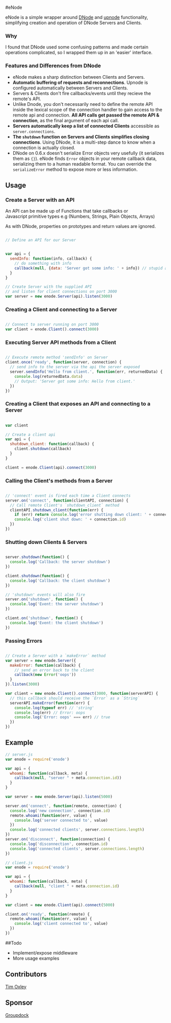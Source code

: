 #eNode

eNode is a simple wrapper around [DNode](https://github.com/substack/dnode) and
[upnode](https://github.com/substack/upnode) functionality, simplifying 
creation and operation of DNode Servers and Clients. 

### Why 
I found that DNode used some confusing patterns and made certain operations complicated, 
so I wrapped them up in an 'easier' interface.

### Features and Differences from DNode

* eNode makes a sharp distinction between Clients and Servers.
* **Automatic buffering of requests and reconnections**. Upnode is configured 
  automatically between Servers and Clients.
* Servers & Clients don't fire callbacks/events until they recieve the remote's API.
* Unlike Dnode, you don't necessarily need to define the remote API inside the lexical 
  scope of the connection handler to gain access to the remote api and connection. 
  **All API calls get passed the remote API & connection**, as the final argument of each api call. 
* **Servers automatically keep a list of connected Clients** accessible
  as `server.connections`.
* **The `shutdown` function on Servers and Clients simplifies
  closing connections**. Using DNode, it is a multi-step dance to know when a connection is
  actually closed.
* DNode on 0.6.x doesn\'t serialize Error objects very usefully (it serializes them as `{}`). 
  eNode finds `Error` objects in your remote callback data, serializing them to a human readable format.
  You can override the `serializeError` method to expose more or less information.

## Usage

### Create a Server with an API
An API can be made up of Functions that take callbacks or  
Javascript primitive types e.g (Numbers, Strings, Plain Objects, Arrays)

As with DNode, properties on prototypes and return values are ignored.

```javascript

// Define an API for our Server


var api = {
  sendInfo: function(info, callback) {
    // do something with info
    callback(null, {data: 'Server got some info: ' + info}) // stupid api
  }
}

// Create Server with the supplied API
// and listen for client connections on port 3000
var server = new enode.Server(api).listen(3000) 

```

### Creating a Client and connecting to a Server

```javascript

// Connect to server running on port 3000
var client = enode.Client().connect(3000)

```

### Executing Server API methods from a Client

```javascript

// Execute remote method 'sendInfo' on Server
client.once('ready', function(server, connection) {
  // send info to the server via the api the server exposed
  server.sendInfo('Hello from client.', function(err, returnedData) {
    console.log(returnedData.data) 
    // Output: 'Server got some info: Hello from client.'
  })
})
```

### Creating a Client that exposes an API and connecting to a Server

```javascript

var client

// Create a client api
var api = {
  shutdown_client: function(callback) {
    client.shutdown(callback)
  }
}

client = enode.Client(api).connect(3000)

```

### Calling the Client's methods from a Server

```javascript

// 'connect' event is fired each time a Client connects
server.on('connect', function(clientAPI, connection) {
  // Call remote Client's `shutdown_client` method
  clientAPI.shutdown_client(function(err) {
    if (err) return console.log('error shutting down client: ' + connection.id)
    console.log('client shut down: ' + connection.id)
  })
})

```


### Shutting down Clients & Servers

```javascript

server.shutdown(function() {
  console.log('Callback: the server shutdown')
})

client.shutdown(function() {
  console.log('Callback: the client shutdown')
})

// 'shutdown' events will also fire
server.on('shutdown', function() {
  console.log('Event: the server shutdown')
})

client.on('shutdown', function() {
  console.log('Event: the client shutdown')
})


```

### Passing Errors

```javascript

// Create a Server with a `makeError` method
var server = new enode.Server({
  makeError: function(callback) {
    // send an error back to the client
    callback(new Error('oops'))
  }
}).listen(3000)

var client = new enode.Client().connect(3000, function(serverAPI) { 
  // this callback should receive the `Error` as a `String`
  serverAPI.makeError(function(err) {
    console.log(typeof err) // 'string'
    console.log(err) // Error: oops
    console.log('Error: oops' === err) // true
  })
})

```

## Example

```javascript
// server.js
var enode = require('enode')

var api = {
  whoami: function(callback, meta) {
    callback(null, "server " + meta.connection.id))
  }
}

var server = new enode.Server(api).listen(5000)

server.on('connect', function(remote, connection) {
  console.log('new connection', connection.id)
  remote.whoami(function(err, value) {
    console.log('server connected to', value)
  })
  console.log('connected clients', server.connections.length)
})
server.on('disconnect', function(connection) {
  console.log('disconnection', connection.id)
  console.log('connected clients', server.connections.length)
})

```

```javascript
// client.js
var enode = require('enode')

var api = {
  whoami: function(callback, meta) {
    callback(null, "client " + meta.connection.id)
  }
}

var client = new enode.Client(api).connect(5000)

client.on('ready', function(remote) {
  remote.whoami(function(err, value) {
    console.log('client connected to', value)
  })
})

```

##Todo

* Implement/expose middleware
* More usage examples

## Contributors

[Tim Oxley](https://github/com/timoxley)

## Sponsor

[Groupdock](https://github.com/groupdock/) 
